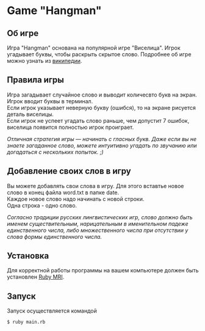 # Game "Hangman"

## Об игре

Игра "Hangman" основана на популярной игре "Виселица". Игрок угадывает буквы, чтобы раскрыть скрытое слово. 
Подробнее об игре можно узнать из [википедии](https://ru.wikipedia.org/wiki/Виселица_(игра)).

## Правила игры

Игра загадывает случайное слово и выводит количесвто букв на экран.  
Игрок вводит буквы в терминал.  
Если игрок указывает неверную букву (ошибся), то на экране рисуется деталь виселицы.  
Если игрок не успеет угадать слово раньше, чем допустит 7 ошибок, виселица появится полностью игрок проиграет.

*Отличная стратегия игры — начинать с гласных букв. Даже если вы не знаете загаданное слово, можете интуитивно угадать по звучанию 
или догадаться с нескольких попыток. ;)*

## Добавление своих слов в игру

Вы можете добавлять свои слова в игру. 
Для этого вставтье новое слово в конец файла word.txt в папке date.  
Каждое новое слово надо начинать с новой строки.  
Одна строка - одно слово.  

*Согласно традиции русских лингвистических игр, слово должно быть именем существительным, 
нарицательным в именительном падеже единственного числа, либо множественного числа при отсутствии у слова формы единственного числа.*

## Установка

Для корректной работы программы на вашем компьютере должен быть установлен [Ruby MRI](https://www.ruby-lang.org/en/).

## Запуск

Запуск осуществляется командой

```
$ ruby main.rb
```
